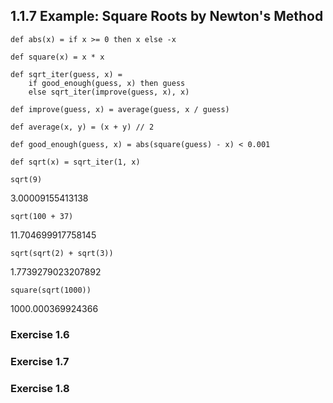 1.1.7  Example: Square Roots by Newton's Method
-----------------------------------------------

    def abs(x) = if x >= 0 then x else -x

    def square(x) = x * x

    def sqrt_iter(guess, x) =
        if good_enough(guess, x) then guess
        else sqrt_iter(improve(guess, x), x)

    def improve(guess, x) = average(guess, x / guess)

    def average(x, y) = (x + y) // 2

    def good_enough(guess, x) = abs(square(guess) - x) < 0.001

    def sqrt(x) = sqrt_iter(1, x)

    sqrt(9)

3.00009155413138

    sqrt(100 + 37)

11.704699917758145

    sqrt(sqrt(2) + sqrt(3))

1.7739279023207892

    square(sqrt(1000))

1000.000369924366

### Exercise 1.6

### Exercise 1.7

### Exercise 1.8